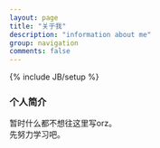 ```yaml
---
layout: page
title: "关于我"
description: "information about me"
group: navigation
comments: false
---
```

{% include JB/setup %}

### 个人简介

暂时什么都不想往这里写orz。  
先努力学习吧。
